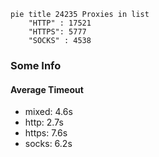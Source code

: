 
```mermaid
pie title 24235 Proxies in list
    "HTTP" : 17521
    "HTTPS": 5777
    "SOCKS" : 4538
```

### Some Info
#### Average Timeout

- mixed: 4.6s
- http: 2.7s
- https: 7.6s
- socks: 6.2s